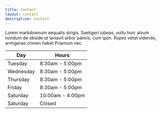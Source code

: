 ```yaml
---
title: Contact
layout: contact
description: Contact
---
```


Lorem markdownum aequalis strigis. Saetigeri iubeas, vultu huic alvum nondum de obside ut laniavit arbor palmis, cum quin. Rupes vetat videndo, armigerae crimen habet Priamum nec.

| Day       | Hours            |
| --------- | ---------------- |
| Tuesday   | 8:30am - 5:00pm  |
| Wednesday | 8:30am - 5:00pm  |
| Thursday  | 8:30am - 5:00pm  |
| Friday    | 8:30am - 5:00pm  |
| Saturday  | 10:00am - 4:00pm |
| Saturday  | Closed           |
